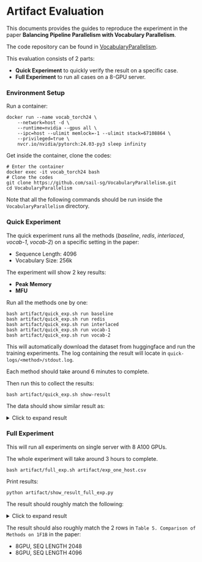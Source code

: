 # Artifact Evaluation
This documents provides the guides to reproduce the experiment in the paper
**Balancing Pipeline Parallelism with Vocabulary Parallelism**.

The code repository can be found in [VocabularyParallelism](https://github.com/sail-sg/VocabularyParallelism).

This evaluation consists of 2 parts:
- **Quick Experiment** to quickly verify the result on a specific case.
- **Full Experiment** to run all cases on a 8-GPU server.

### Environment Setup
Run a container:
```shell
docker run --name vocab_torch24 \
    --network=host -d \
    --runtime=nvidia --gpus all \
    --ipc=host --ulimit memlock=-1 --ulimit stack=67108864 \
    --privileged=true \
    nvcr.io/nvidia/pytorch:24.03-py3 sleep infinity
```

Get inside the container, clone the codes:
```shell
# Enter the container
docker exec -it vocab_torch24 bash
# Clone the codes
git clone https://github.com/sail-sg/VocabularyParallelism.git
cd VocabularyParallelism
```

Note that all the following commands should be run inside the `VocabularyParallelism` directory.

### Quick Experiment
The quick experiment runs all the methods (*baseline*, *redis*, *interlaced*, *vocab-1*, *vocab-2*) on a specific setting in the paper:
- Sequence Length: 4096
- Vocabulary Size: 256k

The experiment will show 2 key results:
- **Peak Memory**
- **MFU**

Run all the methods one by one:
```shell
bash artifact/quick_exp.sh run baseline
bash artifact/quick_exp.sh run redis
bash artifact/quick_exp.sh run interlaced
bash artifact/quick_exp.sh run vocab-1
bash artifact/quick_exp.sh run vocab-2
```

This will automatically download the dataset from huggingface and run the training experiments.
The log containing the result will locate in `quick-logs/<method>/stdout.log`.

Each method should take around 6 minutes to complete.

Then run this to collect the results:
```shell
bash artifact/quick_exp.sh show-result
```

The data should show similar result as:
<details>
<summary>Click to expand result</summary>


```
Method: baseline
Peak Memory: 33.7246 GB
MFU: 26.1384 %

Method: redis
Peak Memory: 33.7227 GB
MFU: 44.6888 %

Method: interlaced
Peak Memory: 31.207 GB
MFU: 42.5455 %

Method: vocab-1
Peak Memory: 27.3848 GB
MFU: 54.0276 %

Method: vocab-2
Peak Memory: 26.1094 GB
MFU: 53.5131 %
```

</details>

### Full Experiment
This will run all experiments on single server with 8 A100 GPUs.

The whole experiment will take around 3 hours to complete.
```shell
bash artifact/full_exp.sh artifact/exp_one_host.csv
```

Print results:
```shell
python artifact/show_result_full_exp.py
```

The result should roughly match the following:
<details>
<summary>Click to expand result</summary>

```
Seq Length Vocab Size     Method    MFU  Peak Memory (GB)
        2k        32k   baseline 47.52%             16.01
        2k        32k      redis 47.52%             16.01
        2k        32k    vocab-2 52.56%             15.87
        2k        32k    vocab-1 53.10%             16.64
        2k        32k interlaced 54.01%             17.87
---------------------------------------------------------
        2k        64k   baseline 40.82%             17.74
        2k        64k      redis 49.15%             17.74
        2k        64k    vocab-2 52.36%             16.64
        2k        64k    vocab-1 52.74%             17.48
        2k        64k interlaced 53.81%             18.63
---------------------------------------------------------
        2k       128k   baseline 33.70%             21.00
        2k       128k      redis 44.12%             21.00
        2k       128k    vocab-2 51.95%             17.56
        2k       128k    vocab-1 52.22%             18.40
        2k       128k interlaced 53.55%             19.70
---------------------------------------------------------
        2k       256k   baseline 17.29%             35.56
        2k       256k      redis 38.21%             27.63
        2k       256k    vocab-2 51.20%             18.85
        2k       256k    vocab-1 51.73%             19.44
        2k       256k interlaced 53.14%             21.15
---------------------------------------------------------
        4k        32k   baseline 52.82%             22.23
        4k        32k      redis 52.81%             22.23
        4k        32k    vocab-2 58.23%             23.39
        4k        32k    vocab-1 58.52%             24.97
        4k        32k interlaced 59.39%             27.38
---------------------------------------------------------
        4k        64k   baseline 45.78%             23.98
        4k        64k      redis 53.81%             23.98
        4k        64k    vocab-2 57.94%             23.14
        4k        64k    vocab-1 58.22%             24.58
        4k        64k interlaced 59.01%             27.43
---------------------------------------------------------
        4k       128k   baseline 37.13%             27.22
        4k       128k      redis 49.56%             27.22
        4k       128k    vocab-2 57.40%             24.56
        4k       128k    vocab-1 57.87%             26.10
        4k       128k interlaced 58.61%             29.04
---------------------------------------------------------
        4k       256k   baseline 27.63%             33.86
        4k       256k      redis 42.45%             33.72
        4k       256k    vocab-2 56.61%             26.25
        4k       256k    vocab-1 57.31%             27.38
        4k       256k interlaced 58.04%             30.72
```

</details>

The result should also roughly match the 2 rows in `Table 5. Comparison of Methods on 1F1B` in the paper:
- 8GPU, SEQ LENGTH 2048
- 8GPU, SEQ LENGTH 4096
